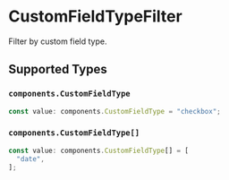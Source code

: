 # CustomFieldTypeFilter

Filter by custom field type.


## Supported Types

### `components.CustomFieldType`

```typescript
const value: components.CustomFieldType = "checkbox";
```

### `components.CustomFieldType[]`

```typescript
const value: components.CustomFieldType[] = [
  "date",
];
```

